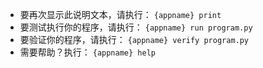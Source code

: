  - 要再次显示此说明文本，请执行： `{appname} print`
 - 要测试执行你的程序，请执行： `{appname} run program.py`
 - 要验证你的程序，请执行： `{appname} verify program.py`
 - 需要帮助？执行： `{appname} help`
